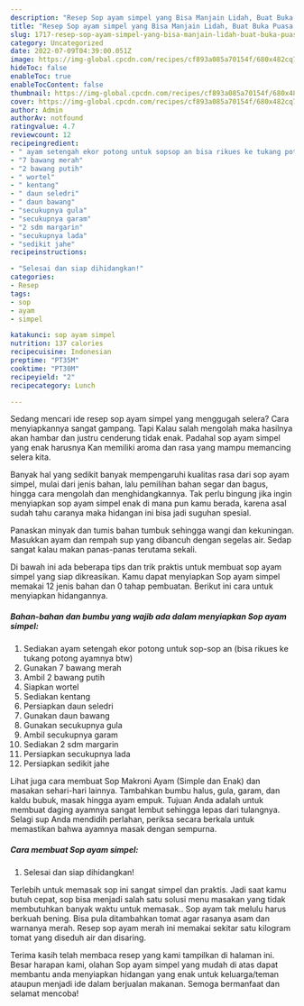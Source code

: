 ```yaml
---
description: "Resep Sop ayam simpel yang Bisa Manjain Lidah, Buat Buka Puasa Lezat Sekali"
title: "Resep Sop ayam simpel yang Bisa Manjain Lidah, Buat Buka Puasa Lezat Sekali"
slug: 1717-resep-sop-ayam-simpel-yang-bisa-manjain-lidah-buat-buka-puasa-lezat-sekali
category: Uncategorized
date: 2022-07-09T04:39:00.051Z
image: https://img-global.cpcdn.com/recipes/cf893a085a70154f/680x482cq70/sop-ayam-simpel-foto-resep-utama.jpg
hideToc: false
enableToc: true
enableTocContent: false
thumbnail: https://img-global.cpcdn.com/recipes/cf893a085a70154f/680x482cq70/sop-ayam-simpel-foto-resep-utama.jpg
cover: https://img-global.cpcdn.com/recipes/cf893a085a70154f/680x482cq70/sop-ayam-simpel-foto-resep-utama.jpg
author: Admin
authorAv: notfound
ratingvalue: 4.7
reviewcount: 12
recipeingredient:
- " ayam setengah ekor potong untuk sopsop an bisa rikues ke tukang potong ayamnya btw"
- "7 bawang merah"
- "2 bawang putih"
- " wortel"
- " kentang"
- " daun seledri"
- " daun bawang"
- "secukupnya gula"
- "secukupnya garam"
- "2 sdm margarin"
- "secukupnya lada"
- "sedikit jahe"
recipeinstructions:

- "Selesai dan siap dihidangkan!"
categories:
- Resep
tags:
- sop
- ayam
- simpel

katakunci: sop ayam simpel 
nutrition: 137 calories
recipecuisine: Indonesian
preptime: "PT35M"
cooktime: "PT30M"
recipeyield: "2"
recipecategory: Lunch

---
```



Sedang mencari ide resep sop ayam simpel yang menggugah selera? Cara menyiapkannya sangat gampang. Tapi Kalau salah mengolah maka hasilnya akan hambar dan justru cenderung tidak enak. Padahal sop ayam simpel yang enak harusnya Kan memiliki aroma dan rasa yang mampu memancing selera kita.


Banyak hal yang sedikit banyak mempengaruhi kualitas rasa dari sop ayam simpel, mulai dari jenis bahan, lalu pemilihan bahan segar dan bagus, hingga cara mengolah dan menghidangkannya. Tak perlu bingung jika ingin menyiapkan sop ayam simpel enak di mana pun kamu berada, karena asal sudah tahu caranya maka hidangan ini bisa jadi suguhan spesial.

Panaskan minyak dan tumis bahan tumbuk sehingga wangi dan kekuningan. Masukkan ayam dan rempah sup yang dibancuh dengan segelas air. Sedap sangat kalau makan panas-panas terutama sekali.


Di bawah ini ada beberapa tips dan trik praktis untuk membuat sop ayam simpel yang siap dikreasikan. Kamu dapat menyiapkan Sop ayam simpel memakai 12 jenis bahan dan 0 tahap pembuatan. Berikut ini cara untuk menyiapkan hidangannya.

<!--inarticleads1-->

##### Bahan-bahan dan bumbu yang wajib ada dalam menyiapkan Sop ayam simpel:

1. Sediakan  ayam setengah ekor potong untuk sop-sop an (bisa rikues ke tukang potong ayamnya btw)
1. Gunakan 7 bawang merah
1. Ambil 2 bawang putih
1. Siapkan  wortel
1. Sediakan  kentang
1. Persiapkan  daun seledri
1. Gunakan  daun bawang
1. Gunakan secukupnya gula
1. Ambil secukupnya garam
1. Sediakan 2 sdm margarin
1. Persiapkan secukupnya lada
1. Persiapkan sedikit jahe


Lihat juga cara membuat Sop Makroni Ayam (Simple dan Enak) dan masakan sehari-hari lainnya. Tambahkan bumbu halus, gula, garam, dan kaldu bubuk, masak hingga ayam empuk. Tujuan Anda adalah untuk membuat daging ayamnya sangat lembut sehingga lepas dari tulangnya. Selagi sup Anda mendidih perlahan, periksa secara berkala untuk memastikan bahwa ayamnya masak dengan sempurna. 

<!--inarticleads2-->

##### Cara membuat Sop ayam simpel:


1. Selesai dan siap dihidangkan!

Terlebih untuk memasak sop ini sangat simpel dan praktis. Jadi saat kamu butuh cepat, sop bisa menjadi salah satu solusi menu masakan yang tidak membutuhkan banyak waktu untuk memasak.. Sop ayam tak melulu harus berkuah bening. Bisa pula ditambahkan tomat agar rasanya asam dan warnanya merah. Resep sop ayam merah ini memakai sekitar satu kilogram tomat yang diseduh air dan disaring. 

Terima kasih telah membaca resep yang kami tampilkan di halaman ini. Besar harapan kami, olahan Sop ayam simpel yang mudah di atas dapat membantu anda menyiapkan hidangan yang enak untuk keluarga/teman ataupun menjadi ide dalam berjualan makanan. Semoga bermanfaat dan selamat mencoba!
